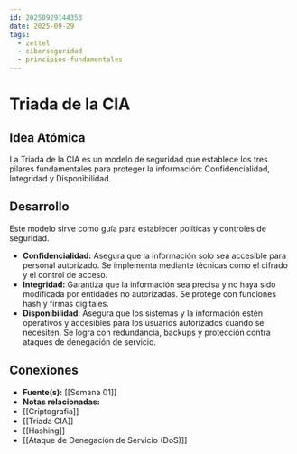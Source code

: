 ```yaml
---
id: 20250929144353
date: 2025-09-29
tags:
  - zettel
  - ciberseguridad
  - principios-fundamentales
---
```

# Triada de la CIA
## Idea Atómica
La Triada de la CIA es un modelo de seguridad que establece los tres pilares fundamentales para proteger la información: Confidencialidad, Integridad y Disponibilidad.
## Desarrollo
Este modelo sirve como guía para establecer políticas y controles de seguridad.
- **Confidencialidad:** Asegura que la información solo sea accesible para personal autorizado. Se implementa mediante técnicas como el cifrado y el control de acceso.
- **Integridad:** Garantiza que la información sea precisa y no haya sido modificada por entidades no autorizadas. Se protege con funciones hash y firmas digitales.
- **Disponibilidad**: Asegura que los sistemas y la información estén operativos y accesibles para los usuarios autorizados cuando se necesiten. Se logra con redundancia, backups y protección contra ataques de denegación de servicio.
## Conexiones
- **Fuente(s):** [[Semana 01]]
- **Notas relacionadas:**
- [[Criptografia]]
- [[Triada CIA]]
- [[Hashing]]
- [[Ataque de Denegación de Servicio (DoS)]]
